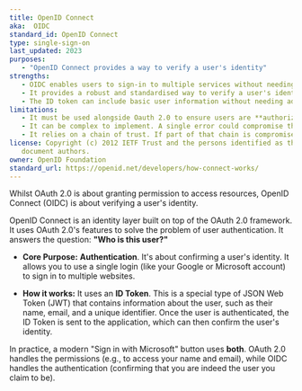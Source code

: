 ```yaml
---
title: OpenID Connect
aka:  OIDC
standard_id: OpenID Connect
type: single-sign-on
last_updated: 2023
purposes:
   - "OpenID Connect provides a way to verify a user's identity"
strengths:
   - OIDC enables users to sign-in to multiple services without needing to create and remember a new username and password
   - It provides a robust and standardised way to verify a user's identity
   - The ID token can include basic user information without needing additional API calls to collect them
limitations:
   - It must be used alongside Oauth 2.0 to ensure users are **authorized** as well as **authenticated**
   - It can be complex to implement. A single error could compromise the entire system
   - It relies on a chain of trust. If part of that chain is compromised, the whole system could be at risk
license: Copyright (c) 2012 IETF Trust and the persons identified as the
   document authors.
owner: OpenID Foundation
standard_url: https://openid.net/developers/how-connect-works/
---
```

Whilst OAuth 2.0 is about granting permission to access resources, OpenID Connect (OIDC) is about verifying a user's identity.

OpenID Connect is an identity layer built on top of the OAuth 2.0 framework. It uses OAuth 2.0's features to solve the problem of user authentication. It answers the question: **"Who is this user?"**

* **Core Purpose:** **Authentication**. It's about confirming a user's identity. It allows you to use a single login (like your Google or Microsoft account) to sign in to multiple websites.

* **How it works:** It uses an **ID Token**. This is a special type of JSON Web Token (JWT) that contains information about the user, such as their name, email, and a unique identifier. Once the user is authenticated, the ID Token is sent to the application, which can then confirm the user's identity.

In practice, a modern "Sign in with Microsoft" button uses **both**. OAuth 2.0 handles the permissions (e.g., to access your name and email), while OIDC handles the authentication (confirming that you are indeed the user you claim to be).